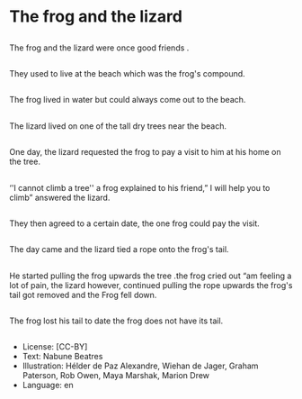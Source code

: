 # The frog and the lizard

##
The frog and the lizard were once
good friends .

##
They used to live at the beach
which was the frog's compound.

##
The frog lived in water but could
always come out to the beach.

##
The lizard lived on one of the tall
dry trees near the beach.

##
One day, the lizard requested the
frog to pay a visit to him at his
home on the tree.

##
‘'I cannot climb a tree'' a frog
explained to his friend,” I will help
you to climb” answered the lizard.

##
They then agreed to a certain date,
the one frog could pay the visit.

##
The day came and the lizard tied a
rope onto the frog's tail.

##
He started pulling the frog upwards
the tree .the frog cried out “am
feeling a lot of pain, the lizard
however, continued pulling the
rope upwards the frog's tail got
removed and the Frog fell down.

##
The frog lost his tail to date the
frog does not have its tail.

##
* License: [CC-BY]
* Text: Nabune Beatres
* Illustration: Hélder de Paz Alexandre, Wiehan de Jager, Graham Paterson, Rob Owen, Maya Marshak, Marion Drew
* Language: en
